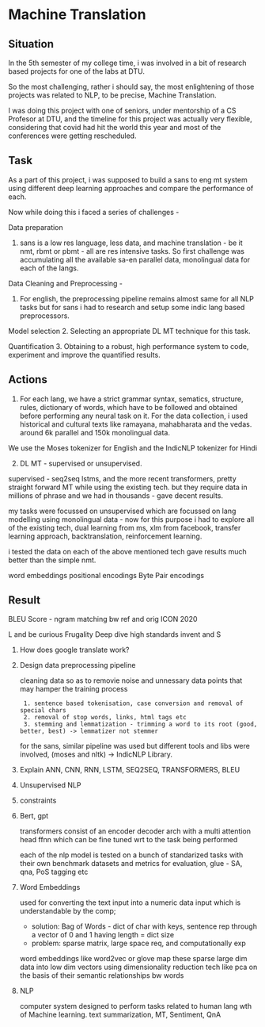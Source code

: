 # Machine Translation

## Situation

In the 5th semester of my college time, i was involved in a bit of research based projects for one of the labs at DTU.

So the most challenging, rather i should say, the most enlightening of those projects was related to NLP, to be precise, Machine Translation.

I was doing this project with one of seniors, under mentorship of a CS Profesor at DTU, and the timeline for this project was actually very flexible, considering that covid had hit the world this year and most of the conferences were getting rescheduled.


## Task

As a part of this project, i was supposed to build a sans to eng mt system using different deep learning approaches and compare the performance of each.

Now while doing this i faced a series of challenges -

Data preparation
1. sans is a low res language, less data, and machine translation - be it nmt, rbmt or pbmt - all are res intensive tasks. So first challenge was accumulating all the available sa-en parallel data, monolingual data for each of the langs.


Data Cleaning and Preprocessing - 

1. For english, the preprocessing pipeline remains almost same for all NLP tasks but for sans i had to research and setup some indic lang based preprocessors.




Model selection
2. Selecting an appropriate DL MT technique for this task.


Quantification
3. Obtaining to a robust, high performance system to code, experiment and improve the quantified results.


## Actions


1. For each lang, we have a strict grammar syntax, sematics, structure, rules, dictionary of words, which have to be followed and obtained before performing any neural task on it. For the data collection, i used historical and cultural texts like ramayana, mahabharata and the vedas. around 6k parallel and 150k monolingual data.

We use the Moses tokenizer for English and
the IndicNLP tokenizer for Hindi

2. DL MT - supervised or unsupervised.

supervised - seq2seq lstms, and the more recent transformers, pretty straight forward MT while using the existing tech. but they require data in millions of phrase and we had in thousands - gave decent results.

my tasks were focussed on unsupervised which are focussed on lang modelling using monolingual data - now for this purpose i had to explore all of the existing tech, dual learning from ms, xlm from facebook, transfer learning approach, backtranslation, reinforcement learning.

i tested the data on each of the above mentioned tech gave results much better than the simple nmt.


word embeddings
positional encodings
Byte Pair encodings


## Result

BLEU Score - ngram matching bw ref and orig
ICON 2020


L and be curious
Frugality
Deep dive
high standards
invent and S



1. How does google translate work?
2. Design data preprocessing pipeline

	cleaning data so as to removie noise and unnessary data points that may hamper the training process

		1. sentence based tokenisation, case conversion and removal of special chars
		2. removal of stop words, links, html tags etc
		3. stemming and lemmatization - trimming a word to its root (good, better, best) -> lemmatizer not stemmer

	for the sans, similar pipeline was used but different tools and libs were involved, (moses and nltk) -> IndicNLP Library.


3. Explain ANN, CNN, RNN, LSTM, SEQ2SEQ, TRANSFORMERS, BLEU
4. Unsupervised NLP
5. constraints
6. Bert, gpt
	
	transformers consist of an encoder decoder arch with a multi attention head ffnn which can be fine tuned wrt to the task being performed


	each of the nlp model is tested on a bunch of standarized tasks with their own benchmark datasets and metrics for evaluation, glue -  SA, qna, PoS tagging etc


7. Word Embeddings

	used for converting the text input into a numeric data input which is understandable by the comp;

	- solution: Bag of Words - dict of char with keys, sentence rep through a vector of 0 and 1 having length = dict size
	- problem: sparse matrix, large space req, and computationally exp 

	word embeddings like word2vec or glove map these sparse large dim data into low dim vectors using dimensionality reduction tech like pca on the basis of their semantic relationships bw words


8. NLP

	computer system designed to perform tasks related to human lang wth of Machine learning.
	text summarization, MT, Sentiment, QnA


